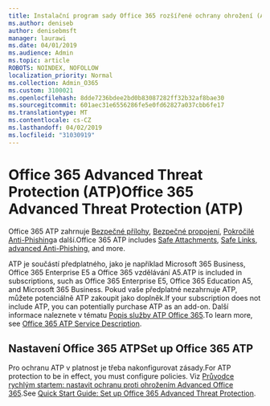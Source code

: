 ```yaml
---
title: Instalační program sady Office 365 rozšířené ochrany ohrožení (ATP)
ms.author: deniseb
author: denisebmsft
manager: laurawi
ms.date: 04/01/2019
ms.audience: Admin
ms.topic: article
ROBOTS: NOINDEX, NOFOLLOW
localization_priority: Normal
ms.collection: Admin_O365
ms.custom: 3100021
ms.openlocfilehash: 8dde7236bdee2bd0b83087282ff32b32af8bae30
ms.sourcegitcommit: 601aec31e6556286fe5e0fd62827a037cbb6fe17
ms.translationtype: MT
ms.contentlocale: cs-CZ
ms.lasthandoff: 04/02/2019
ms.locfileid: "31030919"
---
```

# <a name="office-365-advanced-threat-protection-atp"></a><span data-ttu-id="d93ff-102">Office 365 Advanced Threat Protection (ATP)</span><span class="sxs-lookup"><span data-stu-id="d93ff-102">Office 365 Advanced Threat Protection (ATP)</span></span>

<span data-ttu-id="d93ff-103">Office 365 ATP zahrnuje [Bezpečné přílohy](https://docs.microsoft.com/office365/securitycompliance/atp-safe-attachments), [Bezpečné propojení](https://docs.microsoft.com/office365/securitycompliance/atp-safe-links), [Pokročilé Anti-Phishing](https://docs.microsoft.com/office365/securitycompliance/atp-anti-phishing)a další.</span><span class="sxs-lookup"><span data-stu-id="d93ff-103">Office 365 ATP includes [Safe Attachments](https://docs.microsoft.com/office365/securitycompliance/atp-safe-attachments), [Safe Links](https://docs.microsoft.com/office365/securitycompliance/atp-safe-links), [advanced Anti-Phishing](https://docs.microsoft.com/office365/securitycompliance/atp-anti-phishing), and more.</span></span> 

<span data-ttu-id="d93ff-104">ATP je součástí předplatného, jako je například Microsoft 365 Business, Office 365 Enterprise E5 a Office 365 vzdělávání A5.</span><span class="sxs-lookup"><span data-stu-id="d93ff-104">ATP is included in subscriptions, such as Office 365 Enterprise E5, Office 365 Education A5, and Microsoft 365 Business.</span></span> <span data-ttu-id="d93ff-105">Pokud vaše předplatné nezahrnuje ATP, můžete potenciálně ATP zakoupit jako doplněk.</span><span class="sxs-lookup"><span data-stu-id="d93ff-105">If your subscription does not include ATP, you can potentially purchase ATP as an add-on.</span></span> <span data-ttu-id="d93ff-106">Další informace naleznete v tématu [Popis služby ATP Office 365](https://docs.microsoft.com/office365/servicedescriptions/office-365-advanced-threat-protection-service-description).</span><span class="sxs-lookup"><span data-stu-id="d93ff-106">To learn more, see [Office 365 ATP Service Description](https://docs.microsoft.com/office365/servicedescriptions/office-365-advanced-threat-protection-service-description).</span></span>

## <a name="set-up-office-365-atp"></a><span data-ttu-id="d93ff-107">Nastavení Office 365 ATP</span><span class="sxs-lookup"><span data-stu-id="d93ff-107">Set up Office 365 ATP</span></span>

<span data-ttu-id="d93ff-108">Pro ochranu ATP v platnost je třeba nakonfigurovat zásady.</span><span class="sxs-lookup"><span data-stu-id="d93ff-108">For ATP protection to be in effect, you must configure policies.</span></span> <span data-ttu-id="d93ff-109">Viz [Průvodce rychlým startem: nastavit ochranu proti ohrožením Advanced Office 365](https://docs.microsoft.com/office365/securitycompliance/checklist-atp-setup).</span><span class="sxs-lookup"><span data-stu-id="d93ff-109">See [Quick Start Guide: Set up Office 365 Advanced Threat Protection](https://docs.microsoft.com/office365/securitycompliance/checklist-atp-setup).</span></span>

